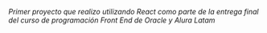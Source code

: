 *Primer proyecto que realizo utilizando React como parte de la entrega final del curso de programación Front End de Oracle y Alura Latam*